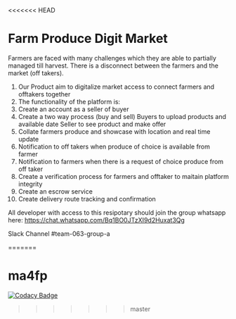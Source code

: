 <<<<<<< HEAD
# Farm Produce Digit Market
Farmers are faced with many challenges which they are able to partially managed till harvest. 
There is a disconnect between the farmers and the market (off takers).

1. Our Product aim to digitalize market access to connect farmers and offtakers together
2. The functionality of the platform is:
3. Create an account as a seller of buyer
4. Create a two way process (buy and sell)
    Buyers to upload products and available date
    Seller to see product and make offer
5. Collate farmers produce and showcase with location and real time update
6. Notification to off takers when produce of choice is available from farmer
7. Notification to farmers when there is a request of choice produce from off taker
7. Create a verification process for farmers and offtaker to maitain platform integrity
9. Create an escrow service 
10. Create delivery route tracking and confirmation

All developer with access to this resipotary should join the group whatsapp here:
https://chat.whatsapp.com/Bq1BO0JTzXI9d2Huxat3Qg

Slack Channel
#team-063-group-a 

=======
# ma4fp

[![Codacy Badge](https://api.codacy.com/project/badge/Grade/ac5af360c707417fb7e7825f930961b4)](https://app.codacy.com/gh/BuildForSDGCohort2/team-063a-frontend?utm_source=github.com&utm_medium=referral&utm_content=BuildForSDGCohort2/team-063a-frontend&utm_campaign=Badge_Grade_Dashboard)
>>>>>>> master
